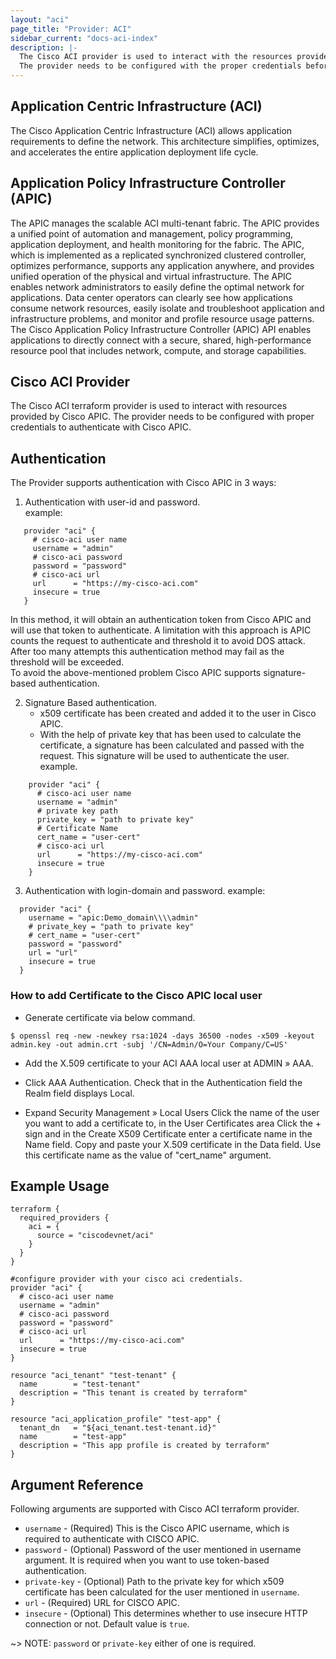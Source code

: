 ```yaml
---
layout: "aci"
page_title: "Provider: ACI"
sidebar_current: "docs-aci-index"
description: |-
  The Cisco ACI provider is used to interact with the resources provided by Cisco APIC.
  The provider needs to be configured with the proper credentials before it can be used.
---
```


Application Centric Infrastructure (ACI)
-----------------------------------------  
The Cisco Application Centric Infrastructure (ACI) allows application requirements to define the network. This architecture simplifies, optimizes, and accelerates the entire application deployment life cycle.  

Application Policy Infrastructure Controller (APIC)
--------------------------------------------------
The APIC manages the scalable ACI multi-tenant fabric. The APIC provides a unified point of automation and management, policy programming, application deployment, and health monitoring for the fabric. The APIC, which is implemented as a replicated synchronized clustered controller, optimizes performance, supports any application anywhere, and provides unified operation of the physical and virtual infrastructure.
The APIC enables network administrators to easily define the optimal network for applications. Data center operators can clearly see how applications consume network resources, easily isolate and troubleshoot application and infrastructure problems, and monitor and profile resource usage patterns.
The Cisco Application Policy Infrastructure Controller (APIC) API enables applications to directly connect with a secure, shared, high-performance resource pool that includes network, compute, and storage capabilities.

Cisco ACI Provider
------------
The Cisco ACI terraform provider is used to interact with resources provided by Cisco APIC. The provider needs to be configured with proper credentials to authenticate with Cisco APIC.

Authentication
--------------
The Provider supports authentication with Cisco APIC in 3 ways:  

 1. Authentication with user-id and password.  
 example:  

 ```hcl
    provider "aci" {
      # cisco-aci user name
      username = "admin"
      # cisco-aci password
      password = "password"
      # cisco-aci url
      url      = "https://my-cisco-aci.com"
      insecure = true
    }
 ```

 In this method, it will obtain an authentication token from Cisco APIC and will use that token to authenticate. A limitation with this approach is APIC counts the request to authenticate and threshold it to avoid DOS attack. After too many attempts this authentication method may fail as the threshold will be exceeded.  
 To avoid the above-mentioned problem Cisco APIC supports signature-based authentication.  

 2. Signature Based authentication.  
    * x509 certificate has been created and added it to the user in Cisco APIC.
    * With the help of private key that has been used to calculate the certificate, a signature has been calculated and passed with the request. This signature will be used to authenticate the user.  
    example.  

```
    provider "aci" {
      # cisco-aci user name
      username = "admin"
      # private key path
      private_key = "path to private key"
      # Certificate Name
      cert_name = "user-cert"
      # cisco-aci url
      url      = "https://my-cisco-aci.com"
      insecure = true
    }
```

  3. Authentication with login-domain and password.
  example:

  ```hcl
    provider "aci" {
      username = "apic:Demo_domain\\\\admin"
      # private_key = "path to private key"
      # cert_name = "user-cert"
      password = "password"
      url = "url"
      insecure = true
    }
  ```

### How to add Certificate to the Cisco APIC local user ###

* Generate certificate via below command.

```shell
$ openssl req -new -newkey rsa:1024 -days 36500 -nodes -x509 -keyout admin.key -out admin.crt -subj '/CN=Admin/O=Your Company/C=US'
```

* Add the X.509 certificate to your ACI AAA local user at ADMIN » AAA.

* Click AAA Authentication. Check that in the Authentication field the Realm field displays Local.

* Expand Security Management » Local Users
Click the name of the user you want to add a certificate to, in the User Certificates area
Click the + sign and in the Create X509 Certificate enter a certificate name in the Name field. Copy and paste your X.509 certificate in the Data field.
Use this certificate name as the value of "cert_name" argument.

Example Usage
------------
```hcl
terraform {
  required_providers {
    aci = {
      source = "ciscodevnet/aci"
    }
  }
}

#configure provider with your cisco aci credentials.
provider "aci" {
  # cisco-aci user name
  username = "admin"
  # cisco-aci password
  password = "password"
  # cisco-aci url
  url      = "https://my-cisco-aci.com"
  insecure = true
}

resource "aci_tenant" "test-tenant" {
  name        = "test-tenant"
  description = "This tenant is created by terraform"
}

resource "aci_application_profile" "test-app" {
  tenant_dn   = "${aci_tenant.test-tenant.id}"
  name        = "test-app"
  description = "This app profile is created by terraform"
}
```

Argument Reference
------------------
Following arguments are supported with Cisco ACI terraform provider.

 * `username` - (Required) This is the Cisco APIC username, which is required to authenticate with CISCO APIC.
 * `password` - (Optional) Password of the user mentioned in username argument. It is required when you want to use token-based authentication.
 * `private-key` - (Optional) Path to the private key for which x509 certificate has been calculated for the user mentioned in `username`.
 * `url` - (Required) URL for CISCO APIC.
 * `insecure` - (Optional) This determines whether to use insecure HTTP connection or not. Default value is `true`.  

~> NOTE: `password` or `private-key` either of one is required.
